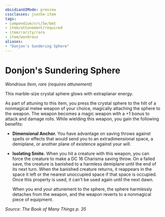 ```yaml
---
obsidianUIMode: preview
cssclasses: json5e-item
tags:
- compendium/src/5e/bmt
- item/attunement/required
- item/rarity/rare
- item/wondrous
aliases: 
- "Donjon's Sundering Sphere"
---
```

# Donjon's Sundering Sphere
*Wondrous Item, rare (requires attunement)*  


This marble-size crystal sphere glows with extraplanar energy.

As part of attuning to this item, you press the crystal sphere to the hilt of a nonmagical melee weapon of your choice, magically attaching the sphere to the weapon. The weapon becomes a magic weapon with a +1 bonus to attack and damage rolls. While wielding this weapon, you gain the following benefits:

- **Dimensional Anchor.** You have advantage on saving throws against spells or effects that would send you to an extradimensional space, a demiplane, or another plane of existence against your will.  
- **Isolating Smite.** When you hit a creature with this weapon, you can force the creature to make a DC 16 Charisma saving throw. On a failed save, the creature is banished to a harmless demiplane until the end of its next turn. When the banished creature returns, it reappears in the space it left or the nearest unoccupied space if that space is occupied. Once this property is used, it can't be used again until the next dawn.  

    When you end your attunement to the sphere, the sphere harmlessly detaches from the weapon, and the weapon reverts to a nonmagical piece of equipment.  

*Source: The Book of Many Things p. 35*